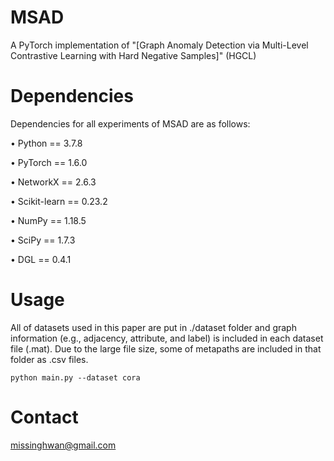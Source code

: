 # MSAD
A PyTorch implementation of "[Graph Anomaly Detection via Multi-Level Contrastive Learning with Hard Negative Samples]" (HGCL)


# Dependencies
  Dependencies for all experiments of MSAD are as follows:
  
   • Python == 3.7.8
   
   • PyTorch == 1.6.0
   
   • NetworkX == 2.6.3
   
   • Scikit-learn == 0.23.2
   
   • NumPy == 1.18.5
   
   • SciPy == 1.7.3

   • DGL == 0.4.1

# Usage
All of datasets used in this paper are put in ./dataset folder and graph information (e.g., adjacency, attribute, and label) is included in each dataset file (.mat). Due to the large file size, some of metapaths are included in that folder as .csv files.

    python main.py --dataset cora


# Contact
missinghwan@gmail.com
